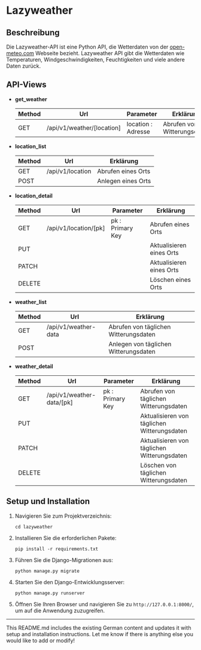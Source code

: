 
# Lazyweather

## Beschreibung

Die Lazyweather-API ist eine Python API, die Wetterdaten von der [open-meteo.com](https://open-meteo.com/en) Webseite bezieht. Lazyweather API gibt die Wetterdaten wie Temperaturen, Windgeschwindigkeiten, Feuchtigkeiten und viele andere Daten zurück.

## API-Views

- **get_weather**

  | Method | Url                          | Parameter          | Erklärung                   |
  |--------|------------------------------|--------------------|-----------------------------|
  | GET    | /api/v1/weather/[location]   | location : Adresse | Abrufen von Witterungsdaten |

- **location_list**

  | Method | Url              | Erklärung           |
  |--------|------------------|---------------------|
  | GET    | /api/v1/location | Abrufen eines Orts  |
  | POST   |                  | Anlegen eines Orts  |  

- **location_detail**

  | Method | Url                   | Parameter        | Erklärung                |
  |--------|-----------------------|------------------|--------------------------|
  | GET    | /api/v1/location/[pk] | pk : Primary Key | Abrufen eines Orts       |
  | PUT    |                       |                  | Aktualisieren eines Orts |
  | PATCH  |                       |                  | Aktualisieren eines Orts | 
  | DELETE |                       |                  | Löschen eines Orts       |

- **weather_list**

  | Method | Url                   | Erklärung                              |
  |--------|-----------------------|----------------------------------------|
  | GET    | /api/v1/weather-data  | Abrufen von täglichen Witterungsdaten  |
  | POST   |                       | Anlegen von täglichen Witterungsdaten  |

- **weather_detail**

  | Method  | Url                       | Parameter        | Erklärung                                   |
  |---------|---------------------------|------------------|---------------------------------------------|
  | GET     | /api/v1/weather-data/[pk] | pk : Primary Key | Abrufen von täglichen Witterungsdaten       |
  | PUT     |                           |                  | Aktualisieren von täglichen Witterungsdaten |
  | PATCH   |                           |                  | Aktualisieren von täglichen Witterungsdaten |
  | DELETE  |                           |                  | Löschen von täglichen Witterungsdaten       |

## Setup und Installation


1. Navigieren Sie zum Projektverzeichnis:
   ```
   cd lazyweather
   ```

2. Installieren Sie die erforderlichen Pakete:
   ```
   pip install -r requirements.txt
   ```

3. Führen Sie die Django-Migrationen aus:
   ```
   python manage.py migrate
   ```

4. Starten Sie den Django-Entwicklungsserver:
   ```
   python manage.py runserver
   ```

5. Öffnen Sie Ihren Browser und navigieren Sie zu `http://127.0.0.1:8000/`, um auf die Anwendung zuzugreifen.

---

This README.md includes the existing German content and updates it with setup and installation instructions. Let me know if there is anything else you would like to add or modify!